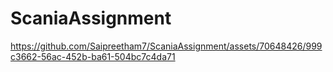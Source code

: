 # ScaniaAssignment

https://github.com/Saipreetham7/ScaniaAssignment/assets/70648426/999c3662-56ac-452b-ba61-504bc7c4da71
